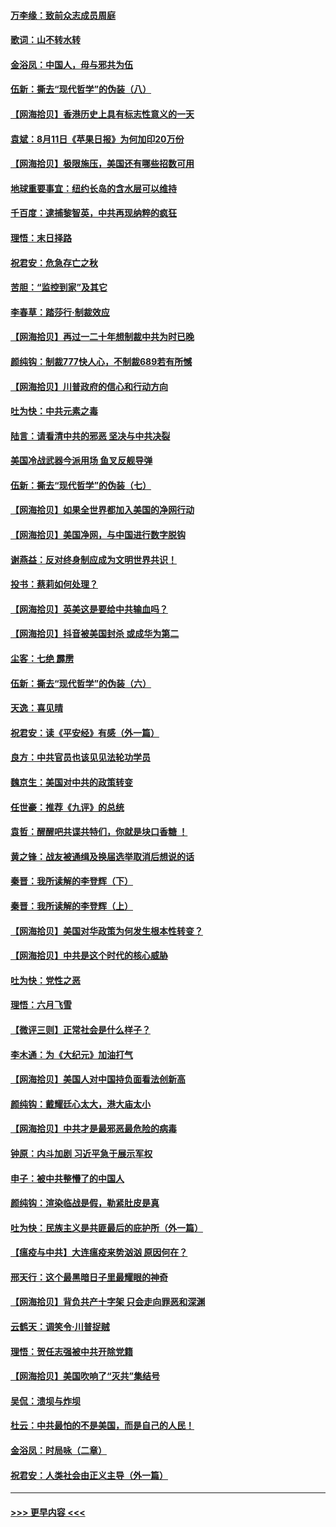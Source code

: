 #### [万李缘：致前众志成员周庭](../pages/nsc993/n12324635.md?t=08121902) 
#### [歌词：山不转水转](../pages/nsc993/n12324599.md?t=08121902) 
#### [金浴凤：中国人，毋与邪共为伍](../pages/nsc993/n12324257.md?t=08121902) 
#### [伍新：撕去“现代哲学”的伪装（八）](../pages/nsc993/n12324188.md?t=08121902) 
#### [【网海拾贝】香港历史上具有标志性意义的一天](../pages/nsc993/n12324021.md?t=08121902) 
#### [袁斌：8月11日《苹果日报》为何加印20万份](../pages/nsc993/n12323955.md?t=08121902) 
#### [【网海拾贝】极限施压，美国还有哪些招数可用](../pages/nsc993/n12322512.md?t=08121902) 
#### [地球重要事宜：纽约长岛的含水层可以维持](../pages/nsc993/n12321844.md?t=08121902) 
#### [千百度：逮捕黎智英，中共再现纳粹的疯狂](../pages/nsc993/n12321777.md?t=08121902) 
#### [理悟：末日择路](../pages/nsc993/n12320812.md?t=08121902) 
#### [祝君安：危急存亡之秋](../pages/nsc993/n12320795.md?t=08121902) 
#### [苦胆：“监控到家”及其它](../pages/nsc993/n12320751.md?t=08121902) 
#### [李春草：踏莎行·制裁效应](../pages/nsc993/n12318290.md?t=08121902) 
#### [【网海拾贝】再过一二十年想制裁中共为时已晚](../pages/nsc993/n12318195.md?t=08121902) 
#### [颜纯钩：制裁777快人心，不制裁689若有所憾](../pages/nsc993/n12316912.md?t=08121902) 
#### [【网海拾贝】川普政府的信心和行动方向](../pages/nsc993/n12316673.md?t=08121902) 
#### [吐为快：中共元素之毒](../pages/nsc993/n12316547.md?t=08121902) 
#### [陆言：请看清中共的邪恶 坚决与中共决裂](../pages/nsc993/n12315784.md?t=08121902) 
#### [美国冷战武器今派用场 鱼叉反舰导弹](../pages/nsc993/n12316258.md?t=08121902) 
#### [伍新：撕去“现代哲学”的伪装（七）](../pages/nsc993/n12315846.md?t=08121902) 
#### [【网海拾贝】如果全世界都加入美国的净网行动](../pages/nsc993/n12315588.md?t=08121902) 
#### [【网海拾贝】美国净网，与中国进行数字脱钩](../pages/nsc993/n12312813.md?t=08121902) 
#### [谢燕益：反对终身制应成为文明世界共识！](../pages/nsc993/n12310465.md?t=08121902) 
#### [投书：蔡莉如何处理？](../pages/nsc993/n12310224.md?t=08121902) 
#### [【网海拾贝】英美这是要给中共输血吗？](../pages/nsc993/n12307646.md?t=08121902) 
#### [【网海拾贝】抖音被美国封杀 或成华为第二](../pages/nsc993/n12305277.md?t=08121902) 
#### [尘客：七绝 霹雳](../pages/nsc993/n12304053.md?t=08121902) 
#### [伍新：撕去“现代哲学”的伪装（六）](../pages/nsc993/n12303243.md?t=08121902) 
#### [天逸：喜见晴](../pages/nsc993/n12303226.md?t=08121902) 
#### [祝君安：读《平安经》有感（外一篇）](../pages/nsc993/n12303170.md?t=08121902) 
#### [良方：中共官员也该见见法轮功学员](../pages/nsc993/n12302985.md?t=08121902) 
#### [魏京生：美国对中共的政策转变](../pages/nsc993/n12302929.md?t=08121902) 
#### [任世豪：推荐《九评》的总统](../pages/nsc993/n12302838.md?t=08121902) 
#### [袁哲：醒醒吧共谍共特们，你就是块口香糖 ！](../pages/nsc993/n12302678.md?t=08121902) 
#### [黄之锋：战友被通缉及换届选举取消后想说的话](../pages/nsc993/n12302681.md?t=08121902) 
#### [秦晋：我所读解的李登辉（下）](../pages/nsc993/n12302171.md?t=08121902) 
#### [秦晋：我所读解的李登辉（上）](../pages/nsc993/n12301979.md?t=08121902) 
#### [【网海拾贝】美国对华政策为何发生根本性转变？](../pages/nsc993/n12302091.md?t=08121902) 
#### [【网海拾贝】中共是这个时代的核心威胁](../pages/nsc993/n12300541.md?t=08121902) 
#### [吐为快：党性之恶](../pages/nsc993/n12300263.md?t=08121902) 
#### [理悟：六月飞雪](../pages/nsc993/n12300243.md?t=08121902) 
#### [【微评三则】正常社会是什么样子？](../pages/nsc993/n12300228.md?t=08121902) 
#### [李木通：为《大纪元》加油打气](../pages/nsc993/n12280363.md?t=08121902) 
#### [【网海拾贝】美国人对中国持负面看法创新高](../pages/nsc993/n12298720.md?t=08121902) 
#### [颜纯钩：戴耀廷心太大，港大庙太小](../pages/nsc993/n12297682.md?t=08121902) 
#### [【网海拾贝】中共才是最邪恶最危险的病毒](../pages/nsc993/n12296470.md?t=08121902) 
#### [钟原：内斗加剧 习近平急于展示军权](../pages/nsc993/n12292544.md?t=08121902) 
#### [申子：被中共整懵了的中国人](../pages/nsc993/n12291389.md?t=08121902) 
#### [颜纯钩：渲染临战是假，勒紧肚皮是真](../pages/nsc993/n12290945.md?t=08121902) 
#### [吐为快：民族主义是共匪最后的庇护所（外一篇）](../pages/nsc993/n12290887.md?t=08121902) 
#### [【瘟疫与中共】大连瘟疫来势汹汹 原因何在？](../pages/nsc993/n12287474.md?t=08121902) 
#### [邢天行：这个最黑暗日子里最耀眼的神奇](../pages/nsc993/n12289882.md?t=08121902) 
#### [【网海拾贝】背负共产十字架 只会走向罪恶和深渊](../pages/nsc993/n12288290.md?t=08121902) 
#### [云鹤天：调笑令·川普捉贼](../pages/nsc993/n12285672.md?t=08121902) 
#### [理悟：贺任志强被中共开除党籍](../pages/nsc993/n12285597.md?t=08121902) 
#### [【网海拾贝】美国吹响了“灭共”集结号](../pages/nsc993/n12284522.md?t=08121902) 
#### [吴侃：溃坝与炸坝](../pages/nsc993/n12283593.md?t=08121902) 
#### [杜云：中共最怕的不是美国，而是自己的人民！](../pages/nsc993/n12282935.md?t=08121902) 
#### [金浴凤：时局咏（二章）](../pages/nsc993/n12282923.md?t=08121902) 
#### [祝君安：人类社会由正义主导（外一篇）](../pages/nsc993/n12282809.md?t=08121902) 

----
#### [ >>> 更早内容 <<< ](../indexes/nsc993-earlier.md)
